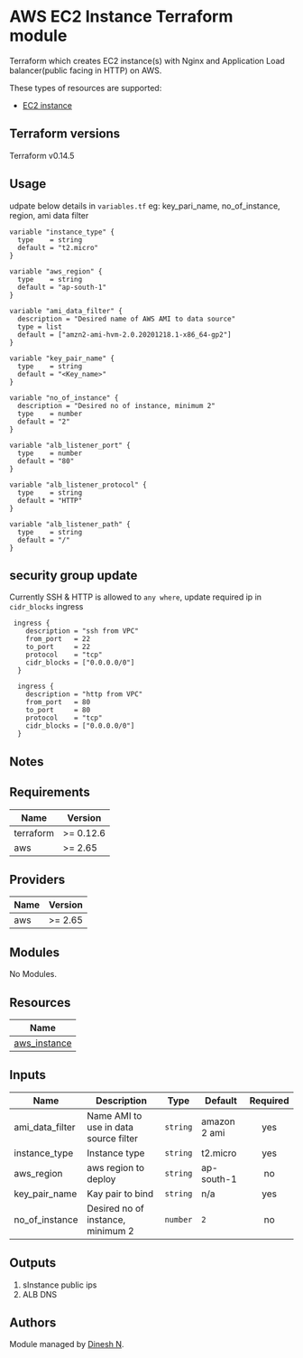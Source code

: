 # AWS EC2 Instance Terraform module

Terraform  which creates EC2 instance(s) with Nginx and Application Load balancer(public facing in HTTP) on AWS.

These types of resources are supported:

* [EC2 instance](https://www.terraform.io/docs/providers/aws/r/instance.html)

## Terraform versions

Terraform v0.14.5

## Usage

udpate below details in `variables.tf` eg: key_pari_name, no_of_instance, region, ami data filter

```hcl
variable "instance_type" {
  type    = string
  default = "t2.micro"
}

variable "aws_region" {
  type    = string
  default = "ap-south-1"
}

variable "ami_data_filter" {
  description = "Desired name of AWS AMI to data source"
  type = list
  default = ["amzn2-ami-hvm-2.0.20201218.1-x86_64-gp2"]
}

variable "key_pair_name" {
  type    = string
  default = "<Key_name>"
}

variable "no_of_instance" {
  description = "Desired no of instance, minimum 2"
  type    = number
  default = "2"
}

variable "alb_listener_port" {
  type    = number
  default = "80"
}

variable "alb_listener_protocol" {
  type    = string
  default = "HTTP"
}

variable "alb_listener_path" {
  type    = string
  default = "/"
}
```


## security group update

Currently SSH & HTTP is allowed to `any where`, update required ip in  `cidr_blocks` ingress 

```hcl
 ingress {
    description = "ssh from VPC"
    from_port   = 22
    to_port     = 22
    protocol    = "tcp"
    cidr_blocks = ["0.0.0.0/0"]
  }

  ingress {
    description = "http from VPC"
    from_port   = 80
    to_port     = 80
    protocol    = "tcp"
    cidr_blocks = ["0.0.0.0/0"]
  }
```


## Notes


<!-- BEGINNING OF PRE-COMMIT-TERRAFORM DOCS HOOK -->
## Requirements

| Name | Version |
|------|---------|
| terraform | >= 0.12.6 |
| aws | >= 2.65 |

## Providers

| Name | Version |
|------|---------|
| aws | >= 2.65 |

## Modules

No Modules.

## Resources

| Name |
|------|
| [aws_instance](https://registry.terraform.io/providers/hashicorp/aws/latest/docs/resources/instance) |

## Inputs

| Name | Description | Type | Default | Required |
|------|-------------|------|---------|:--------:|
| ami_data_filter | Name AMI to use in data source filter | `string` | amazon 2 ami | yes |
| instance_type | Instance type | `string` | t2.micro | yes |
| aws_region | aws region to deploy | `string` | ap-south-1 | no |
| key_pair_name | Kay pair to bind | `string` | n/a | yes |
| no_of_instance | Desired no of instance, minimum 2 | `number` | `2` | no |


## Outputs

1. sInstance public ips
2. ALB DNS

## Authors

Module managed by [Dinesh N](https://github.com/dineshn-dsm).

